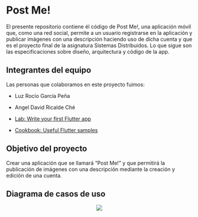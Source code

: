 # Post Me!

El presente repositorio contiene él código de Post Me!, una aplicación móvil que, como una red social, permite a un usuario registrarse en la aplicación y publicar imágenes con una descripción haciendo uso de dicha cuenta y que es el proyecto final de la asignatura Sistemas Distribuidos. Lo que sigue son las especificaciones sobre diseño, arquitectura y código de la app.

## Integrantes del equipo

Las personas que colaboramos en este proyecto fuimos:

- Luz Rocío García Peña
- Angel David Ricalde Ché

- [Lab: Write your first Flutter app](https://docs.flutter.dev/get-started/codelab)
- [Cookbook: Useful Flutter samples](https://docs.flutter.dev/cookbook)

## Objetivo del proyecto
Crear una aplicación que se llamará “Post Me!” y que permitirá la publicación de imágenes con una descripción mediante la creación y edición de una cuenta.

## Diagrama de casos de uso
<p align="center">
  <img src="https://github.com/LuzR25/app_post_me/blob/main/Im%C3%A1genes/Diagrama%20de%20casos%20de%20uso.png">
</p>
